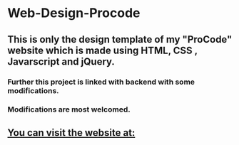 # Web-Design-Procode

## This is only the design template of my "ProCode" website which is made using HTML, CSS , Javarscript and jQuery.
### Further this project is linked with backend with some modifications.


### Modifications are most welcomed.

## [You can visit the website at:](https://baibhav3211.github.io/Web-Design-Procode/)
